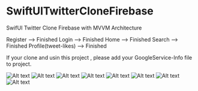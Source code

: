 # SwiftUITwitterCloneFirebase
 SwifUI Twitter Clone Firebase with MVVM Architecture
 
 Register --> Finished
 Login --> Finished
 Home --> Finished
 Search --> Finished
 Profile(tweet-likes) --> Finished
 
 
 
 If your clone and usin this project , please add your GoogleService-Info file to project.

![Alt text](projectPhotos/1.png "Optional title")
![Alt text](projectPhotos/2.png "Optional title")
![Alt text](projectPhotos/3.png "Optional title")
![Alt text](projectPhotos/4.png "Optional title")
![Alt text](projectPhotos/5.png "Optional title")
![Alt text](projectPhotos/6.png "Optional title")
![Alt text](projectPhotos/7.png "Optional title")
![Alt text](projectPhotos/8.png "Optional title")
